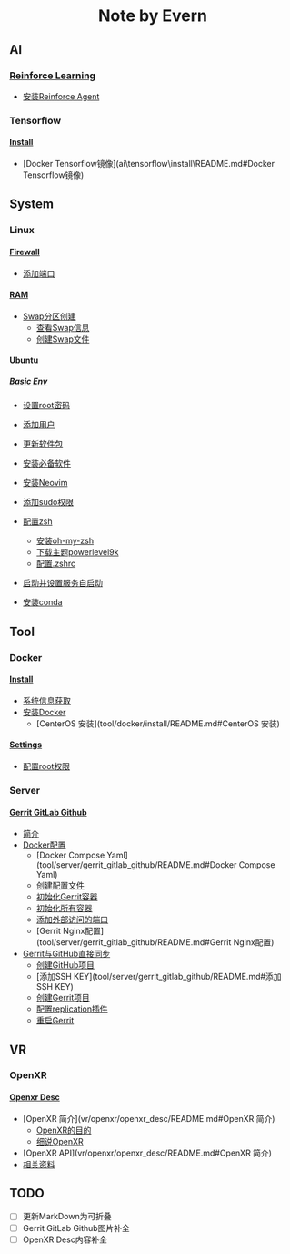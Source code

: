 <center>
    <h1>
        Note by Evern
    </h1>
</center>

## AI

### [Reinforce Learning](ai/reinforce_learning/README.md)

* [安装Reinforce Agent](ai/reinforce_learning/README.md#安装ReinforceAgent)

###  Tensorflow

#### [Install](ai\tensorflow\install\README.md)

* [Docker Tensorflow镜像](ai\tensorflow\install\README.md#Docker Tensorflow镜像)

## System

### Linux

#### [Firewall](system/linux/FIREWALL.md)

* [添加端口](system/linux/FIREWALL.md#添加端口)

#### [RAM](system/linux/RAM.md)

* [Swap分区创建](system/linux/RAM.md#Swap分区创建)
  * [查看Swap信息](system/linux/RAM.md#查看Swap信息)
  * [创建Swap文件](system/linux/RAM.md#创建Swap文件)

#### Ubuntu

##### [Basic Env](system/linux/ubuntu/basic_env/README.md)

* [设置root密码](system/linux/ubuntu/basic_env/README.md#设置root密码)
* [添加用户](system/linux/ubuntu/basic_env/README.md#添加用户)
* [更新软件包](system/linux/ubuntu/basic_env/README.md#更新软件包)
* [安装必备软件](system/linux/ubuntu/basic_env/README.md#安装必备软件)
* [安装Neovim](system/linux/ubuntu/basic_env/README.md#安装Neovim)
* [添加sudo权限](system/linux/ubuntu/basic_env/README.md#添加sudo权限)
* [配置zsh](system/linux/ubuntu/basic_env/README.md#配置zsh)
  * [安装oh-my-zsh](system/linux/ubuntu/basic_env/README.md#安装oh-my-zsh)
  * [下载主题powerlevel9k](system/linux/ubuntu/basic_env/README.md#下载主题powerlevel9k)
  * [配置.zshrc](system/linux/ubuntu/basic_env/README.md#配置.zshrc)

* [启动并设置服务自启动](system/linux/ubuntu/basic_env/README.md#启动并设置服务自启动)
* [安装conda](system/linux/ubuntu/basic_env/README.md#安装conda)

## Tool

### Docker

#### [Install](tool/docker/install/README.md)

* [系统信息获取](tool/docker/install/README.md#系统信息获取)
* [安装Docker](tool/docker/install/README.md#安装Docker)
  * [CenterOS 安装](tool/docker/install/README.md#CenterOS 安装)

#### [Settings](tool/docker/settings/README.md)

* [配置root权限](tool/docker/settings/README.md#配置root权限)

### Server

#### [Gerrit GitLab Github](tool/server/gerrit_gitlab_github/README.md)

* [简介](tool/server/gerrit_gitlab_github/README.md#简介)
* [Docker配置](tool/server/gerrit_gitlab_github/README.md#Docker配置)
  * [Docker Compose Yaml](tool/server/gerrit_gitlab_github/README.md#Docker Compose Yaml)
  * [创建配置文件](tool/server/gerrit_gitlab_github/README.md#创建配置文件)
  * [初始化Gerrit容器](tool/server/gerrit_gitlab_github/README.md#初始化Gerrit容器)
  * [初始化所有容器](tool/server/gerrit_gitlab_github/README.md#初始化所有容器)
  * [添加外部访问的端口](tool/server/gerrit_gitlab_github/README.md#添加外部访问的端口)
  * [Gerrit Nginx配置](tool/server/gerrit_gitlab_github/README.md#Gerrit Nginx配置)
* [Gerrit与GitHub直接同步](tool/server/gerrit_gitlab_github/README.md#Gerrit与GitHub直接同步)
  * [创建GitHub项目](tool/server/gerrit_gitlab_github/README.md#创建GitHub项目)
  * [添加SSH KEY](tool/server/gerrit_gitlab_github/README.md#添加SSH KEY)
  * [创建Gerrit项目](tool/server/gerrit_gitlab_github/README.md#创建Gerrit项目)
  * [配置replication插件](tool/server/gerrit_gitlab_github/README.md#配置replication插件)
  * [重启Gerrit](tool/server/gerrit_gitlab_github/README.md#重启Gerrit)

## VR

### OpenXR

#### [Openxr Desc](vr/openxr/openxr_desc/README.md)

* [OpenXR 简介](vr/openxr/openxr_desc/README.md#OpenXR 简介)
  * [OpenXR的目的](vr/openxr/openxr_desc/README.md#OpenXR的目的)
  * [细说OpenXR](vr/openxr/openxr_desc/README.md#细说OpenXR)
* [OpenXR API](vr/openxr/openxr_desc/README.md#OpenXR 简介)
* [相关资料 ](vr/openxr/openxr_desc/README.md#相关资料 )

## TODO

* [ ] 更新MarkDown为可折叠
* [ ] Gerrit GitLab Github图片补全
* [ ] OpenXR Desc内容补全
